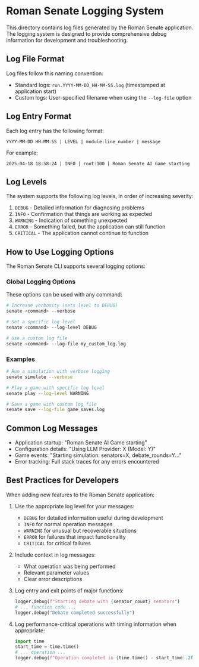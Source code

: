 # Roman Senate Logging System

This directory contains log files generated by the Roman Senate application. The logging system is designed to provide comprehensive debug information for development and troubleshooting.

## Log File Format

Log files follow this naming convention:
- Standard logs: `run.YYYY-MM-DD_HH-MM-SS.log` (timestamped at application start)
- Custom logs: User-specified filename when using the `--log-file` option

## Log Entry Format

Each log entry has the following format:
```
YYYY-MM-DD HH:MM:SS | LEVEL | module:line_number | message
```

For example:
```
2025-04-18 18:58:24 | INFO | root:100 | Roman Senate AI Game starting
```

## Log Levels

The system supports the following log levels, in order of increasing severity:
1. `DEBUG` - Detailed information for diagnosing problems
2. `INFO` - Confirmation that things are working as expected
3. `WARNING` - Indication of something unexpected
4. `ERROR` - Something failed, but the application can still function
5. `CRITICAL` - The application cannot continue to function

## How to Use Logging Options

The Roman Senate CLI supports several logging options:

### Global Logging Options
These options can be used with any command:

```bash
# Increase verbosity (sets level to DEBUG)
senate <command> --verbose

# Set a specific log level
senate <command> --log-level DEBUG

# Use a custom log file
senate <command> --log-file my_custom_log.log
```

### Examples

```bash
# Run a simulation with verbose logging
senate simulate --verbose

# Play a game with specific log level
senate play --log-level WARNING

# Save a game with custom log file
senate save --log-file game_saves.log
```

## Common Log Messages

- Application startup: "Roman Senate AI Game starting"
- Configuration details: "Using LLM Provider: X (Model: Y)"
- Game events: "Starting simulation: senators=X, debate_rounds=Y..."
- Error tracking: Full stack traces for any errors encountered

## Best Practices for Developers

When adding new features to the Roman Senate application:

1. Use the appropriate log level for your messages:
   - `DEBUG` for detailed information useful during development
   - `INFO` for normal operation messages
   - `WARNING` for unusual but recoverable situations
   - `ERROR` for failures that impact functionality
   - `CRITICAL` for critical failures

2. Include context in log messages:
   - What operation was being performed
   - Relevant parameter values
   - Clear error descriptions

3. Log entry and exit points of major functions:
   ```python
   logger.debug(f"Starting debate with {senator_count} senators")
   # ... function code ...
   logger.debug("Debate completed successfully")
   ```

4. Log performance-critical operations with timing information when appropriate:
   ```python
   import time
   start_time = time.time()
   # ... operation ...
   logger.debug(f"Operation completed in {time.time() - start_time:.2f} seconds")